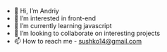 - 👋 Hi, I’m Andriy 
- 👀 I’m interested in front-end
- 🌱 I’m currently learning javascript
- 💞️ I’m looking to collaborate on interesting projects
- 📫 How to reach me - sushko14@gmail.com


